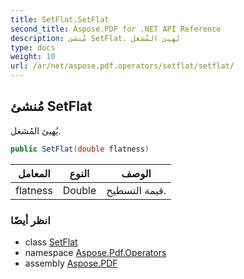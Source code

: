```yaml
---
title: SetFlat.SetFlat
second_title: Aspose.PDF for .NET API Reference
description: مُنشئ SetFlat. يُهيئ المُشغل
type: docs
weight: 10
url: /ar/net/aspose.pdf.operators/setflat/setflat/
---
```

## مُنشئ SetFlat

يُهيئ المُشغل.

```csharp
public SetFlat(double flatness)
```

| المعامل | النوع | الوصف |
| --- | --- | --- |
| flatness | Double | قيمة التسطيح. |

### انظر أيضًا

* class [SetFlat](../)
* namespace [Aspose.Pdf.Operators](../../../aspose.pdf.operators/)
* assembly [Aspose.PDF](../../../)